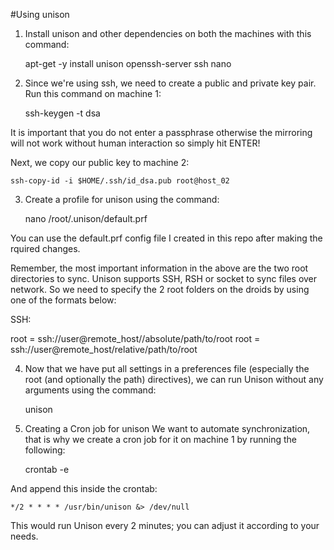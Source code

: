 #Using unison

1. Install unison and other dependencies on both the machines with this command:

	apt-get -y install unison openssh-server ssh nano

2. Since we're using ssh, we need to create a public and private key pair. Run this command
on machine 1:

	ssh-keygen -t dsa

It is important that you do not enter a passphrase otherwise the mirroring will not work without human interaction so simply hit ENTER!

Next, we copy our public key to machine 2:

	ssh-copy-id -i $HOME/.ssh/id_dsa.pub root@host_02

3. Create a profile for unison using the command:

	nano /root/.unison/default.prf

You can use the default.prf config file I created in this repo after making the rquired changes.

Remember, the most important information in the above are the two root directories to sync. Unison supports SSH, RSH or socket to sync files over network. So we need to specify the 2 root folders on the droids by using one of the formats below:

SSH:

root = ssh://user@remote_host//absolute/path/to/root
root = ssh://user@remote_host/relative/path/to/root

4. Now that we have put all settings in a preferences file (especially the root (and optionally the path) directives), we can run Unison without any arguments using the command:

	unison

5. Creating a Cron job for unison
We want to automate synchronization, that is why we create a cron job for it on machine 1 by running the following:

	crontab -e

And append this inside the crontab:

	*/2 * * * * /usr/bin/unison &> /dev/null
	
This would run Unison every 2 minutes; you can adjust it according to your needs.

